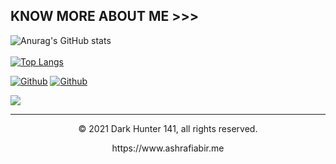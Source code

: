 

## KNOW MORE ABOUT ME >>>  


![Anurag's GitHub stats](https://github-readme-stats.vercel.app/api?username=ashrafiabir01&show_icons=true&theme=radical)
<br>
<br>
[![Top Langs](https://github-readme-stats.vercel.app/api/top-langs/?username=ashrafiabir01&langs_count=5)](https://github.com/ashrafiabir01/ashrafiabir01)
<br>

[<img alt="Github" src="https://img.shields.io/badge/GitHub-%2312100E.svg?&style=for-the-badge&logo=Github&logoColor=white" />](https://github.com/ashrafiabir01) [<img alt="Github" src="https://img.shields.io/badge/twitter-%231DA1F2.svg?&style=for-the-badge&logo=twitter&logoColor=white" />](https://twitter.com/ashrafi_abir)

<img src ="https://metrics.lecoq.io/ashrafiabir01?template=classic&achievements=1&achievements.threshold=C&achievements.secrets=true&achievements.display=compact&achievements.limit=0&config.timezone=Asia%2FDhaka">

---
<p align="center"> © 2021 Dark Hunter 141, all rights reserved. </p>
<p align="center">
https://www.ashrafiabir.me
</p>

